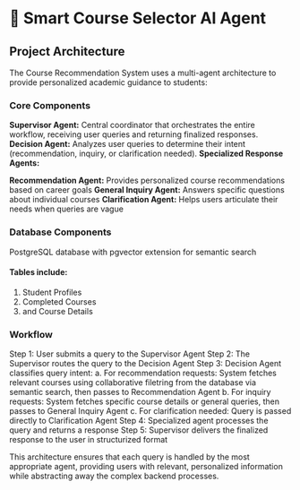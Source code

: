 # 🧠 Smart Course Selector AI Agent

## Project Architecture

The Course Recommendation System uses a multi-agent architecture to provide personalized academic guidance to students:

### Core Components

**Supervisor Agent:** Central coordinator that orchestrates the entire workflow, receiving user queries and returning finalized responses.
**Decision Agent:** Analyzes user queries to determine their intent (recommendation, inquiry, or clarification needed).
**Specialized Response Agents:**

**Recommendation Agent:** Provides personalized course recommendations based on career goals
**General Inquiry Agent:** Answers specific questions about individual courses
**Clarification Agent:** Helps users articulate their needs when queries are vague


### Database Components
PostgreSQL database with pgvector extension for semantic search

#### Tables include: 
1. Student Profiles
2. Completed Courses
3. and Course Details

### Workflow

Step 1: User submits a query to the Supervisor Agent
Step 2: The Supervisor routes the query to the Decision Agent
Step 3: Decision Agent classifies query intent:
   a. For recommendation requests: System fetches relevant courses using collaborative filetring from the database via semantic search, then passes to Recommendation Agent
   b. For inquiry requests: System fetches specific course details or general queries, then passes to General Inquiry Agent
   c. For clarification needed: Query is passed directly to Clarification Agent
Step 4: Specialized agent processes the query and returns a response
Step 5: Supervisor delivers the finalized response to the user in structurized format

This architecture ensures that each query is handled by the most appropriate agent, providing users with relevant, personalized information while abstracting away the complex backend processes.
